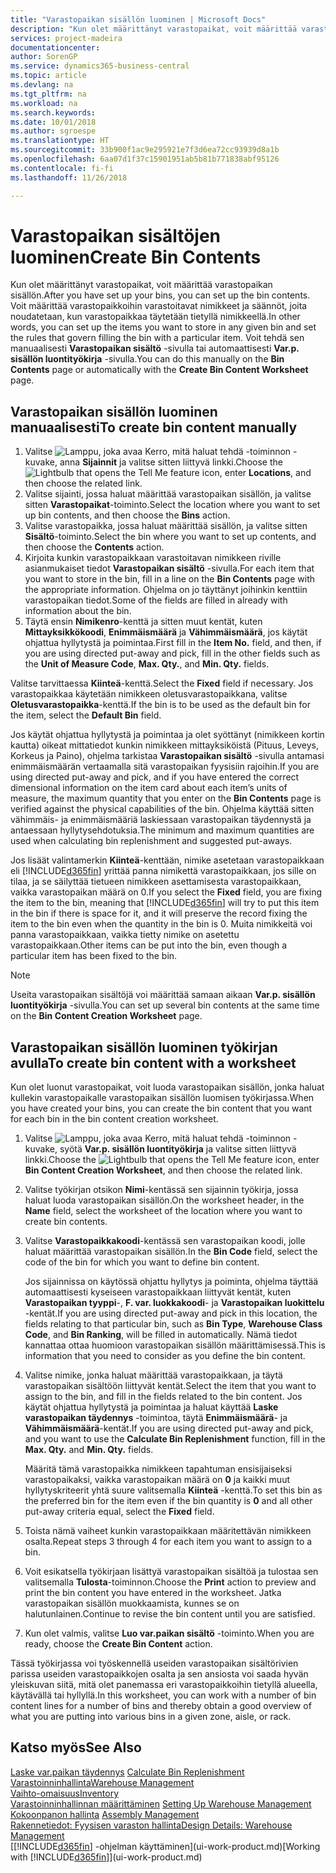 ```yaml
---
title: "Varastopaikan sisällön luominen | Microsoft Docs"
description: "Kun olet määrittänyt varastopaikat, voit määrittää varastopaikan sisällön. Voit määrittää varastopaikkoihin varastoitavat nimikkeet ja säännöt, joita noudatetaan, kun varastopaikkaa täytetään tietyllä nimikkeellä."
services: project-madeira
documentationcenter: 
author: SorenGP
ms.service: dynamics365-business-central
ms.topic: article
ms.devlang: na
ms.tgt_pltfrm: na
ms.workload: na
ms.search.keywords: 
ms.date: 10/01/2018
ms.author: sgroespe
ms.translationtype: HT
ms.sourcegitcommit: 33b900f1ac9e295921e7f3d6ea72cc93939d8a1b
ms.openlocfilehash: 6aa07d1f37c15901951ab5b81b771838abf95126
ms.contentlocale: fi-fi
ms.lasthandoff: 11/26/2018

---
```

# <a name="create-bin-contents"></a><span data-ttu-id="c777b-104">Varastopaikan sisältöjen luominen</span><span class="sxs-lookup"><span data-stu-id="c777b-104">Create Bin Contents</span></span>
<span data-ttu-id="c777b-105">Kun olet määrittänyt varastopaikat, voit määrittää varastopaikan sisällön.</span><span class="sxs-lookup"><span data-stu-id="c777b-105">After you have set up your bins, you can set up the bin contents.</span></span> <span data-ttu-id="c777b-106">Voit määrittää varastopaikkoihin varastoitavat nimikkeet ja säännöt, joita noudatetaan, kun varastopaikkaa täytetään tietyllä nimikkeellä.</span><span class="sxs-lookup"><span data-stu-id="c777b-106">In other words, you can set up the items you want to store in any given bin and set the rules that govern filling the bin with a particular item.</span></span> <span data-ttu-id="c777b-107">Voit tehdä sen manuaalisesti **Varastopaikan sisältö** -sivulla tai automaattisesti **Var.p. sisällön luontityökirja** -sivulla.</span><span class="sxs-lookup"><span data-stu-id="c777b-107">You can do this manually on the **Bin Contents** page or automatically with the **Create Bin Content Worksheet** page.</span></span>

## <a name="to-create-bin-content-manually"></a><span data-ttu-id="c777b-108">Varastopaikan sisällön luominen manuaalisesti</span><span class="sxs-lookup"><span data-stu-id="c777b-108">To create bin content manually</span></span>  
1.  <span data-ttu-id="c777b-109">Valitse ![Lamppu, joka avaa Kerro, mitä haluat tehdä -toiminnon](media/ui-search/search_small.png "Kerro, mitä haluat tehdä") -kuvake, anna **Sijainnit** ja valitse sitten liittyvä linkki.</span><span class="sxs-lookup"><span data-stu-id="c777b-109">Choose the ![Lightbulb that opens the Tell Me feature](media/ui-search/search_small.png "Tell me what you want to do") icon, enter **Locations**, and then choose the related link.</span></span>  
2.  <span data-ttu-id="c777b-110">Valitse sijainti, jossa haluat määrittää varastopaikan sisällön, ja valitse sitten **Varastopaikat**-toiminto.</span><span class="sxs-lookup"><span data-stu-id="c777b-110">Select the location where you want to set up bin contents,  and then choose the **Bins** action.</span></span>  
3.  <span data-ttu-id="c777b-111">Valitse varastopaikka, jossa haluat määrittää sisällön, ja valitse sitten **Sisältö**-toiminto.</span><span class="sxs-lookup"><span data-stu-id="c777b-111">Select the bin where you want to set up contents, and then choose the **Contents** action.</span></span>  
4.  <span data-ttu-id="c777b-112">Kirjoita kunkin varastopaikkaan varastoitavan nimikkeen riville asianmukaiset tiedot **Varastopaikan sisältö** -sivulla.</span><span class="sxs-lookup"><span data-stu-id="c777b-112">For each item that you want to store in the bin, fill in a line on the **Bin Contents** page with the appropriate information.</span></span> <span data-ttu-id="c777b-113">Ohjelma on jo täyttänyt joihinkin kenttiin varastopaikan tiedot.</span><span class="sxs-lookup"><span data-stu-id="c777b-113">Some of the fields are filled in already with information about the bin.</span></span>  
5.  <span data-ttu-id="c777b-114">Täytä ensin **Nimikenro**-kenttä ja sitten muut kentät, kuten **Mittayksikkökoodi**, **Enimmäismäärä** ja **Vähimmäismäärä**, jos käytät ohjattua hyllytystä ja poimintaa.</span><span class="sxs-lookup"><span data-stu-id="c777b-114">First fill in the **Item No.** field, and then, if you are using directed put-away and pick, fill in the other fields such as the **Unit of Measure Code**, **Max. Qty.**, and **Min. Qty.** fields.</span></span>  

<span data-ttu-id="c777b-115">Valitse tarvittaessa **Kiinteä**-kenttä.</span><span class="sxs-lookup"><span data-stu-id="c777b-115">Select the **Fixed** field if necessary.</span></span> <span data-ttu-id="c777b-116">Jos varastopaikkaa käytetään nimikkeen oletusvarastopaikkana, valitse **Oletusvarastopaikka**-kenttä.</span><span class="sxs-lookup"><span data-stu-id="c777b-116">If the bin is to be used as the default bin for the item, select the **Default Bin** field.</span></span>  

<span data-ttu-id="c777b-117">Jos käytät ohjattua hyllytystä ja poimintaa ja olet syöttänyt (nimikkeen kortin kautta) oikeat mittatiedot kunkin nimikkeen mittayksiköistä (Pituus, Leveys, Korkeus ja Paino), ohjelma tarkistaa **Varastopaikan sisältö** -sivulla antamasi enimmäismäärän vertaamalla sitä varastopaikan fyysisiin rajoihin.</span><span class="sxs-lookup"><span data-stu-id="c777b-117">If you are using directed put-away and pick, and if you have entered the correct dimensional information on the item card about each item’s units of measure, the maximum quantity that you enter on the **Bin Contents** page is verified against the physical capabilities of the bin.</span></span> <span data-ttu-id="c777b-118">Ohjelma käyttää sitten vähimmäis- ja enimmäismääriä laskiessaan varastopaikan täydennystä ja antaessaan hyllytysehdotuksia.</span><span class="sxs-lookup"><span data-stu-id="c777b-118">The minimum and maximum quantities are used when calculating bin replenishment and suggested put-aways.</span></span>  

<span data-ttu-id="c777b-119">Jos lisäät valintamerkin **Kiinteä**-kenttään, nimike asetetaan varastopaikkaan eli [!INCLUDE[d365fin](includes/d365fin_md.md)] yrittää panna nimikettä varastopaikkaan, jos sille on tilaa, ja se säilyttää tietueen nimikkeen asettamisesta varastopaikkaan, vaikka varastopaikan määrä on 0.</span><span class="sxs-lookup"><span data-stu-id="c777b-119">If you select the **Fixed** field, you are fixing the item to the bin, meaning that [!INCLUDE[d365fin](includes/d365fin_md.md)] will try to put this item in the bin if there is space for it, and it will preserve the record fixing the item to the bin even when the quantity in the bin is 0.</span></span> <span data-ttu-id="c777b-120">Muita nimikkeitä voi panna varastopaikkaan, vaikka tietty nimike on asetettu varastopaikkaan.</span><span class="sxs-lookup"><span data-stu-id="c777b-120">Other items can be put into the bin, even though a particular item has been fixed to the bin.</span></span>  

> [!NOTE]  
>  <span data-ttu-id="c777b-121">Useita varastopaikan sisältöjä voi määrittää samaan aikaan **Var.p. sisällön luontityökirja** -sivulla.</span><span class="sxs-lookup"><span data-stu-id="c777b-121">You can set up several bin contents at the same time on the **Bin Content Creation Worksheet** page.</span></span>  

## <a name="to-create-bin-content-with-a-worksheet"></a><span data-ttu-id="c777b-122">Varastopaikan sisällön luominen työkirjan avulla</span><span class="sxs-lookup"><span data-stu-id="c777b-122">To create bin content with a worksheet</span></span>  
<span data-ttu-id="c777b-123">Kun olet luonut varastopaikat, voit luoda varastopaikan sisällön, jonka haluat kullekin varastopaikalle varastopaikan sisällön luomisen työkirjassa.</span><span class="sxs-lookup"><span data-stu-id="c777b-123">When you have created your bins, you can create the bin content that you want for each bin in the bin content creation worksheet.</span></span>

1.  <span data-ttu-id="c777b-124">Valitse ![Lamppu, joka avaa Kerro, mitä haluat tehdä -toiminnon](media/ui-search/search_small.png "Kerro, mitä haluat tehdä") -kuvake, syötä **Var.p. sisällön luontityökirja** ja valitse sitten liittyvä linkki.</span><span class="sxs-lookup"><span data-stu-id="c777b-124">Choose the ![Lightbulb that opens the Tell Me feature](media/ui-search/search_small.png "Tell me what you want to do") icon, enter **Bin Content Creation Worksheet**, and then choose the related link.</span></span>  
2.  <span data-ttu-id="c777b-125">Valitse työkirjan otsikon **Nimi**-kentässä sen sijainnin työkirja, jossa haluat luoda varastopaikan sisällön.</span><span class="sxs-lookup"><span data-stu-id="c777b-125">On the worksheet header, in the **Name** field, select the worksheet of the location where you want to create bin contents.</span></span>  
3.  <span data-ttu-id="c777b-126">Valitse **Varastopaikkakoodi**-kentässä sen varastopaikan koodi, jolle haluat määrittää varastopaikan sisällön.</span><span class="sxs-lookup"><span data-stu-id="c777b-126">In the **Bin Code** field, select the code of the bin for which you want to define bin content.</span></span>   

    <span data-ttu-id="c777b-127">Jos sijainnissa on käytössä ohjattu hyllytys ja poiminta, ohjelma täyttää automaattisesti kyseiseen varastopaikkaan liittyvät kentät, kuten **Varastopaikan tyyppi**-, **F. var. luokkakoodi**- ja **Varastopaikan luokittelu** -kentät.</span><span class="sxs-lookup"><span data-stu-id="c777b-127">If you are using directed put-away and pick in this location, the fields relating to that particular bin, such as **Bin Type**, **Warehouse Class Code**, and **Bin Ranking**, will be filled in automatically.</span></span> <span data-ttu-id="c777b-128">Nämä tiedot kannattaa ottaa huomioon varastopaikan sisällön määrittämisessä.</span><span class="sxs-lookup"><span data-stu-id="c777b-128">This is information that you need to consider as you define the bin content.</span></span>  
4.  <span data-ttu-id="c777b-129">Valitse nimike, jonka haluat määrittää varastopaikkaan, ja täytä varastopaikan sisältöön liittyvät kentät.</span><span class="sxs-lookup"><span data-stu-id="c777b-129">Select the item that you want to assign to the bin, and fill in the fields related to the bin content.</span></span> <span data-ttu-id="c777b-130">Jos käytät ohjattua hyllytystä ja poimintaa ja haluat käyttää **Laske varastopaikan täydennys** -toimintoa, täytä **Enimmäismäärä**- ja **Vähimmäismäärä**-kentät.</span><span class="sxs-lookup"><span data-stu-id="c777b-130">If you are using directed put-away and pick, and you want to use the **Calculate Bin Replenishment** function, fill in the **Max. Qty.** and **Min. Qty.** fields.</span></span>  

    <span data-ttu-id="c777b-131">Määritä tämä varastopaikka nimikkeen tapahtuman ensisijaiseksi varastopaikaksi, vaikka varastopaikan määrä on **0** ja kaikki muut hyllytyskriteerit yhtä suure valitsemalla **Kiinteä** -kenttä.</span><span class="sxs-lookup"><span data-stu-id="c777b-131">To set this bin as the preferred bin for the item even if the bin quantity is **0** and all other put-away criteria equal, select the **Fixed** field.</span></span>  
5.  <span data-ttu-id="c777b-132">Toista nämä vaiheet kunkin varastopaikkaan määritettävän nimikkeen osalta.</span><span class="sxs-lookup"><span data-stu-id="c777b-132">Repeat steps 3 through 4 for each item you want to assign to a bin.</span></span>  
6.  <span data-ttu-id="c777b-133">Voit esikatsella työkirjaan lisättyä varastopaikan sisältöä ja tulostaa sen valitsemalla **Tulosta**-toiminnon.</span><span class="sxs-lookup"><span data-stu-id="c777b-133">Choose the **Print** action to preview and print the bin content you have entered in the worksheet.</span></span> <span data-ttu-id="c777b-134">Jatka varastopaikan sisällön muokkaamista, kunnes se on halutunlainen.</span><span class="sxs-lookup"><span data-stu-id="c777b-134">Continue to revise the bin content until you are satisfied.</span></span>  
7.  <span data-ttu-id="c777b-135">Kun olet valmis, valitse **Luo var.paikan sisältö** -toiminto.</span><span class="sxs-lookup"><span data-stu-id="c777b-135">When you are ready, choose the **Create Bin Content** action.</span></span>  

<span data-ttu-id="c777b-136">Tässä työkirjassa voi työskennellä useiden varastopaikan sisältörivien parissa useiden varastopaikkojen osalta ja sen ansiosta voi saada hyvän yleiskuvan siitä, mitä olet panemassa eri varastopaikkoihin tietyllä alueella, käytävällä tai hyllyllä.</span><span class="sxs-lookup"><span data-stu-id="c777b-136">In this worksheet, you can work with a number of bin content lines for a number of bins and thereby obtain a good overview of what you are putting into various bins in a given zone, aisle, or rack.</span></span>  

## <a name="see-also"></a><span data-ttu-id="c777b-137">Katso myös</span><span class="sxs-lookup"><span data-stu-id="c777b-137">See Also</span></span>
<span data-ttu-id="c777b-138">[Laske var.paikan täydennys](warehouse-how-to-calculate-bin-replenishment.md)  </span><span class="sxs-lookup"><span data-stu-id="c777b-138">[Calculate Bin Replenishment](warehouse-how-to-calculate-bin-replenishment.md)  </span></span>  
[<span data-ttu-id="c777b-139">Varastoinninhallinta</span><span class="sxs-lookup"><span data-stu-id="c777b-139">Warehouse Management</span></span>](warehouse-manage-warehouse.md)  
[<span data-ttu-id="c777b-140">Vaihto-omaisuus</span><span class="sxs-lookup"><span data-stu-id="c777b-140">Inventory</span></span>](inventory-manage-inventory.md)  
<span data-ttu-id="c777b-141">[Varastoinninhallinnan määrittäminen](warehouse-setup-warehouse.md)   </span><span class="sxs-lookup"><span data-stu-id="c777b-141">[Setting Up Warehouse Management](warehouse-setup-warehouse.md)   </span></span>  
<span data-ttu-id="c777b-142">[Kokoonpanon hallinta](assembly-assemble-items.md)  </span><span class="sxs-lookup"><span data-stu-id="c777b-142">[Assembly Management](assembly-assemble-items.md)  </span></span>  
[<span data-ttu-id="c777b-143">Rakennetiedot: Fyysisen varaston hallinta</span><span class="sxs-lookup"><span data-stu-id="c777b-143">Design Details: Warehouse Management</span></span>](design-details-warehouse-management.md)  
<span data-ttu-id="c777b-144">[[!INCLUDE[d365fin](includes/d365fin_md.md)] -ohjelman käyttäminen](ui-work-product.md)</span><span class="sxs-lookup"><span data-stu-id="c777b-144">[Working with [!INCLUDE[d365fin](includes/d365fin_md.md)]](ui-work-product.md)</span></span>

